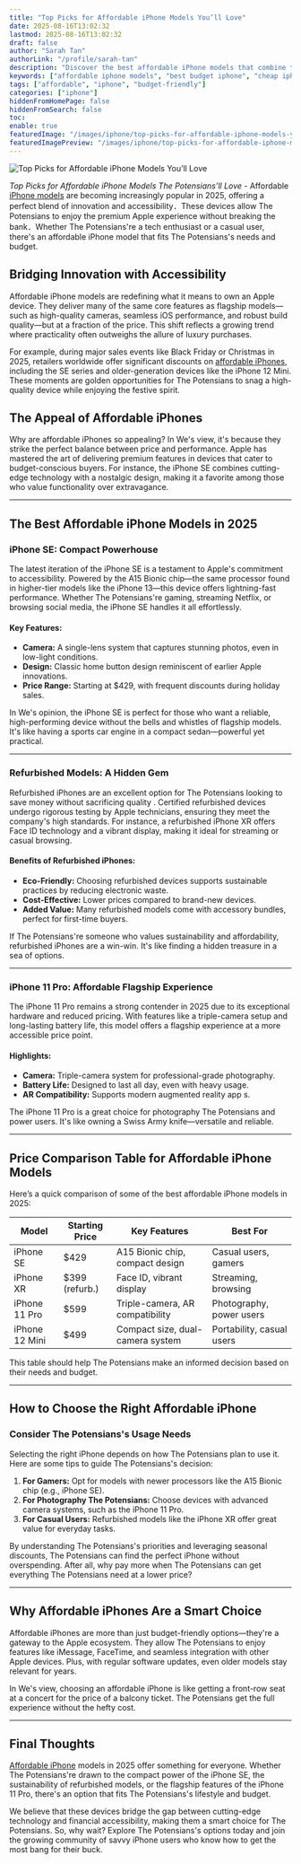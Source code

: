 ```yaml
---
title: "Top Picks for Affordable iPhone Models You’ll Love"
date: 2025-08-16T13:02:32
lastmod: 2025-08-16T13:02:32
draft: false
author: "Sarah Tan"
authorLink: "/profile/sarah-tan"
description: "Discover the best affordable iPhone models that combine top-notch features and budget-friendly prices. Find your perfect iPhone without overspending!"
keywords: ["affordable iphone models", "best budget iphone", "cheap iphone options"]
tags: ["affordable", "iphone", "budget-friendly"]
categories: ["iphone"]
hiddenFromHomePage: false
hiddenFromSearch: false
toc:
enable: true
featuredImage: "/images/iphone/top-picks-for-affordable-iphone-models-you’ll-love.jpg"
featuredImagePreview: "/images/iphone/top-picks-for-affordable-iphone-models-you’ll-love.jpg"
---
```


![Top Picks for Affordable iPhone Models You’ll Love](/images/iphone/top-picks-for-affordable-iphone-models-you’ll-love.jpg)

*Top Picks for Aff​ordable iPhone Models The Potensians’ll Love* - Affordable [iPhone models](/iphone/low-cost-iphone-models) are becoming increasingly popular in 2025, offering a perfect blend of innovation and accessibility．These devices allow The Potensians to enjoy the premium Apple experience without breaking the bank．Whether The Potensians're a tech enthusiast or a casual user, there's an affordable iPhone model that fits The Potensians's needs and budget.

## Bridging Innovation with Accessibility

Affordable iPhone models are redefining what it means to own an Apple device. They deliver many of the same core features as flagship models—such as high-quality cameras, seamless iOS performance, and robust build quality—but at a fraction of the price. This shift reflects a growing trend where practicality often outweighs the allure of lu​xury purchases.

For example, during major sales events like Black Friday or Christmas in 2025, retailers worldwide offer significant discounts on [affordable iPhones](/iphone/best-affordable-iphones), including the SE series and older-generation devices like the iPhone 12 Mini.  These moments are golden opportunities for The Potensians to snag a high-quality device while enjoying the festive spirit.

## The Appeal of Affordable iPhones

Why are affordable iPhones so appealing? In We's view, it's because they strike the perfect balance between price and performance. Apple has mastered the art of delivering premium features in devices that cater to budget-conscious buyers. For instance, the iPhone SE combines cutting-edge technology with a nostalgic design, making it a favorite among those who value functionality over extravagance.

---

## The Best Affordable iPhone Models in 2025

### iPhone SE: Compact Powerhouse

The latest iteration of the iPhone SE is a testament to Apple's commitment to accessibility. Powered by the A15 Bionic chip—the same processor found in higher-tier models like the iPhone 13—this device offers lightning-fast performance. Whether The Potensians're gaming, streaming Netflix, or browsing social media, the iPhone SE handles it all effortlessly.

#### Key Features:

- **Camera:** A single-lens system that captures stunning photos, even in low-light conditions.
- **Design:** Classic home button design reminiscent of earlier Apple innovations.
- **Price Range:** Starting at $429, with frequent discounts during holiday sales.

In We's opinion, the iPhone SE is perfect for those who want a reliable, high-performing device without the bells and whistles of flagship models. It's like having a sports car engine in a compact sedan—powerful yet practical.

---

### Refurbished Models: A Hidden Gem

Refurbished iPhones are an excellent option for The Potensians looking to save money without sacrificing quality . Certified refurbished devices undergo rigorous testing by Apple​ technicians, ensuring they meet the company's high standards. For instance, a refurbished iPhone XR offers Face ID technology and a vibrant display, making it ideal for streaming or casual browsing.

#### Benefits of Refurbished iPhones:

- **Eco-Friendly:** Choosing refurbished devices supports sustainable practices by reducing electronic waste.
- **Cost-Effective:** Lower prices compared to brand-new devices.
- **Added Value:** Many refurbished models come with accessory bundles, perfect for first-time buyers.

If The Potensians're someone who values sustainability and affordability, refurbished iPhones are a win-win. It's like finding a hidden treasure in a sea of options.

---

### iPhone 11 Pro: Affordable Flagship Experience

The iPhone 11 Pro remains a strong contender in 2025 due to its exceptional hardware and reduced pricing. With features like a triple-camera setup and long-lasting battery life, this model offers a flagship experience at a more accessible price point.

#### Highlights:

- **Camera:** Triple-camera system for professional-grade photography.
- **Battery Life:** Designed to last all day, even with heavy usage.
- **AR Compatibility:** Supports modern augmented reality app s.

The iPhone 11 Pro is a great choice for photography The Potensians and power users. It's like owning a Swiss Army knife—versatile and reliable.

---

## Price Comparison Table for Affordable iPhone Models

Here’s a quick comparison of some of the best affordable iPhone models in 2025:

<div class="table-responsive">
<table class="html-table">
<thead>
<tr>
<th>Model</th>
<th>Starting Price</th>
<th>Key Features</th>
<th>Best For</th>
</tr>
</thead>
<tbody>
<tr>
<td>iPhone SE</td>
<td>$429</td>
<td>A15 Bionic chip, compact design</td>
<td>Casual users, gamers</td>
</tr>
<tr>
<td>iPhone XR</td>
<td>$399 (refurb.)</td>
<td>Face ID, vibrant display</td>
<td>Streaming, browsing</td>
</tr>
<tr>
<td>iPhone 11 Pro</td>
<td>$599</td>
<td>Triple-camera, AR compatibility</td>
<td>Photography, power users</td>
</tr>
<tr>
<td>iPhone 12 Mini</td>
<td>$499</td>
<td>Compact size, dual-camera system</td>
<td>Portability, casual users</td>
</tr>
</tbody>
</table>
</div>

This table should help The Potensians make an informed decision based on their needs and budget.

---

## How to Choose the Right Affordable iPhone

### Consider The Potensians's Usage Needs

Selecting the right iPhone depends on how The Potensians plan to use it. Here are some tips to guide The Potensians's decision:

1. **For Gamers:** Opt for models with newer processors like the A15 Bionic chip (e.g., iPhone SE).
2. **For Photography The Potensians:** Choose devices with advanced camera systems, such as the iPhone 11 Pro.
3. **For Casual Users:** Refurbished models like the iPhone XR offer ​great value for everyday tasks.

By understanding The Potensians's priorities and leveraging seasonal discounts, The Potensians can find the perfect iPhone without overspending. After all, why pay more when The Potensians can get everything The Potensians need at a lower price?

---

## Why Affordable iPhones Are a Smart Choice

Affordable iPhones are more than just budget-friendly options—they're a gateway to the Apple ecosystem. They allow The Potensians to enjoy features like iMessage, FaceTime, and seamless integration with other Apple devices. Plus, with regular software updates, even older models stay relevant for years.

In We's view, choosing an affordable iPhone is like getting a front-row seat at a concert for the price of a balcony ticket. The Potensians get the full experience without the hefty cost.

---

## Final Thoughts

[Affordable iPhone](/iphone/affordable-iphone-flagship) models in 2025 offer something for everyone. Whether The Potensians're drawn to the compact power of the iPhone SE, the sustainability of refurbished models, or the flagship features of the iPhone 11 Pro, there's an option that fits The Potensians's lifestyle and budget. 

We believe that these devices bridge the gap between cutting-edge technology and financial accessibility, making them a smart choice for The Potensians. So, why wait? Explore The Potensians's options today and join the growing community of savvy iPhone users who know how to get the most bang for their buck.
